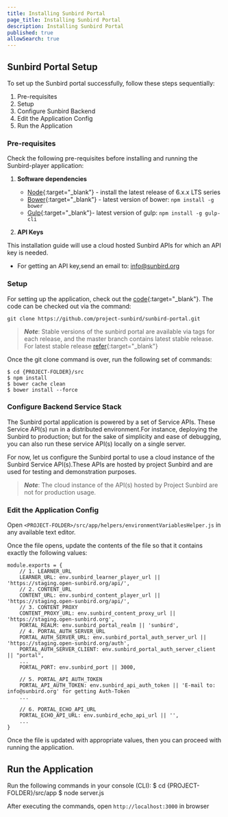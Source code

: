 ```yaml
---
title: Installing Sunbird Portal
page_title: Installing Sunbird Portal
description: Installing Sunbird Portal
published: true
allowSearch: true
---
```


## Sunbird Portal Setup

To set up the Sunbird portal successfully, follow these steps sequentially:

1. Pre-requisites 
2. Setup 
3. Configure Sunbird Backend
4. Edit the Application Config
5. Run the Application

### Pre-requisites

Check the following pre-requisites before installing and running the Sunbird-player application:

1. **Software dependencies**
	* [Node](https://nodejs.org/en/download/){:target="_blank"} - install the latest release of 6.x.x LTS series
	* [Bower](https://bower.io/#install-bower){:target="_blank"} - latest version of bower: `npm install -g bower`
	* [Gulp](https://github.com/gulpjs/gulp/blob/master/docs/getting-started.md){:target="_blank"}- 
	  latest version of gulp: `npm install -g gulp-cli`

2. **API Keys** 

This installation guide will use a cloud hosted Sunbird APIs for which an API key is needed.

- For getting an API key,send an email to: info@sunbird.org

### Setup 
For setting up the application, check out the [code](https://github.com/project-sunbird/sunbird-portal.git){:target="_blank"}. The code can be checked out via the command:
    
    git clone https://github.com/project-sunbird/sunbird-portal.git

> ***Note***: Stable versions of the sunbird portal are available via tags for each release, and the master branch contains latest stable release. For latest stable release [refer](https://github.com/project-sunbird/sunbird-portal/){:target="_blank"}

Once the git clone command is over, run the following set of commands:

   
    $ cd {PROJECT-FOLDER}/src
    $ npm install
    $ bower cache clean
    $ bower install --force

### Configure Backend Service Stack

The Sunbird portal application is powered by a set of Service APIs. These Service API(s) run in a distributed environment.For instance, deploying the Sunbird to production; but for the sake of simplicity and ease of debugging, you can also run these service API(s) locally on a single server.

For now, let us configure the Sunbird portal to use a cloud instance of the Sunbird Service API(s).These APIs are hosted by project Sunbird and are used for testing and demonstration purposes. 

> ***Note***: The cloud instance of the API(s) hosted by Project Sunbird are not for production usage.

### Edit the Application Config

Open `<PROJECT-FOLDER>/src/app/helpers/environmentVariablesHelper.js` in any available text editor. 

Once the file opens, update the contents of the file so that it contains exactly the following values:

    module.exports = {
        // 1. LEARNER_URL   
        LEARNER_URL: env.sunbird_learner_player_url || 'https://staging.open-sunbird.org/api/',                    
        // 2. CONTENT_URL
        CONTENT_URL: env.sunbird_content_player_url || 'https://staging.open-sunbird.org/api/',                   
        // 3. CONTENT_PROXY  
        CONTENT_PROXY_URL: env.sunbird_content_proxy_url || 'https://staging.open-sunbird.org',                    
        PORTAL_REALM: env.sunbird_portal_realm || 'sunbird',
        // 4. PORTAL_AUTH_SERVER_URL
        PORTAL_AUTH_SERVER_URL: env.sunbird_portal_auth_server_url || 'https://staging.open-sunbird.org/auth',     
        PORTAL_AUTH_SERVER_CLIENT: env.sunbird_portal_auth_server_client || "portal",
        ...
        PORTAL_PORT: env.sunbird_port || 3000,
         	
        // 5. PORTAL_API_AUTH_TOKEN     
        PORTAL_API_AUTH_TOKEN: env.sunbird_api_auth_token || 'E-mail to: info@sunbird.org' for getting Auth-Token 
        ...
        
        // 6. PORTAL_ECHO_API_URL
        PORTAL_ECHO_API_URL: env.sunbird_echo_api_url || '',                                                       
        ...
    }

Once the file is updated with appropriate values, then you can proceed with running the application.           
 
## Run the Application

Run the following commands in your console (CLI):
    $ cd {PROJECT-FOLDER}/src/app
    $ node server.js

After executing the commands, open `http://localhost:3000` in browser
